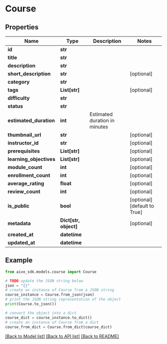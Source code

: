 # Course

## Properties

Name | Type | Description | Notes
------------ | ------------- | ------------- | -------------
**id** | **str** |  |
**title** | **str** |  |
**description** | **str** |  |
**short_description** | **str** |  | [optional]
**category** | **str** |  |
**tags** | **List[str]** |  | [optional]
**difficulty** | **str** |  |
**status** | **str** |  |
**estimated_duration** | **int** | Estimated duration in minutes |
**thumbnail_url** | **str** |  | [optional]
**instructor_id** | **str** |  | [optional]
**prerequisites** | **List[str]** |  | [optional]
**learning_objectives** | **List[str]** |  | [optional]
**module_count** | **int** |  | [optional]
**enrollment_count** | **int** |  | [optional]
**average_rating** | **float** |  | [optional]
**review_count** | **int** |  | [optional]
**is_public** | **bool** |  | [optional] [default to True]
**metadata** | **Dict[str, object]** |  | [optional]
**created_at** | **datetime** |  |
**updated_at** | **datetime** |  |

## Example

```python
from aivo_sdk.models.course import Course

# TODO update the JSON string below
json = "{}"
# create an instance of Course from a JSON string
course_instance = Course.from_json(json)
# print the JSON string representation of the object
print(Course.to_json())

# convert the object into a dict
course_dict = course_instance.to_dict()
# create an instance of Course from a dict
course_from_dict = Course.from_dict(course_dict)
```

[[Back to Model list]](../README.md#documentation-for-models) [[Back to API list]](../README.md#documentation-for-api-endpoints) [[Back to README]](../README.md)
